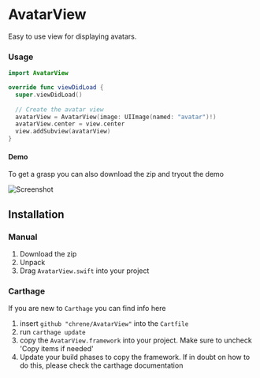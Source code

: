 # AvatarView

Easy to use view for displaying avatars.

### Usage

```swift
import AvatarView

override func viewDidLoad {
  super.viewDidLoad()
  
  // Create the avatar view
  avatarView = AvatarView(image: UIImage(named: "avatar")!)
  avatarView.center = view.center
  view.addSubview(avatarView)
}
```

#### Demo
To get a grasp you can also download the zip and tryout the demo

![Screenshot](http://i.imgur.com/PDX9zNc.png "AvatarView Demo app")


## Installation

### Manual
1. Download the zip
2. Unpack
3. Drag `AvatarView.swift` into your project

### Carthage

If you are new to `Carthage` you can find info here

1. insert `github "chrene/AvatarView"` into the `Cartfile`
2. run `carthage update`
3. copy the `AvatarView.framework` into your project. Make sure to uncheck 'Copy items if needed'
4. Update your build phases to copy the framework. If in doubt on how to do this, please check the carthage documentation
